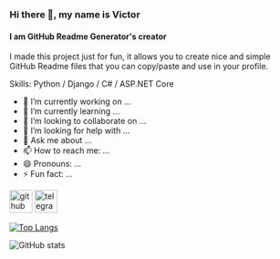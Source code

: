 ### Hi there 👋, my name is Victor
#### I am GitHub Readme Generator's creator
I made this project just for fun, it allows you to create nice and simple GitHub Readme files that you can copy/paste and use in your profile.

Skills: Python / Django / C# / ASP.NET Core

- 🔭 I’m currently working on ...
- 🌱 I’m currently learning ...
- 👯 I’m looking to collaborate on ...
- 🤔 I’m looking for help with ...
- 💬 Ask me about ...
- 📫 How to reach me: ...
- 😄 Pronouns: ...
- ⚡ Fun fact: ...


[<img src='https://cdn.jsdelivr.net/npm/simple-icons@3.0.1/icons/github.svg' alt='github' height='40'>](https://github.com/https://github.com/ThrallBata)  [<img src='https://cdn.jsdelivr.net/npm/simple-icons@3.0.1/icons/telegram.svg' alt='telegram' height='40'>](https://t.me/ThrallBata)  

[![Top Langs](https://github-readme-stats.vercel.app/api/top-langs/?username=https://github.com/ThrallBata)](https://github.com/anuraghazra/github-readme-stats)

![GitHub stats](https://github-readme-stats.vercel.app/api?username=https://github.com/ThrallBata&show_icons=true)  
